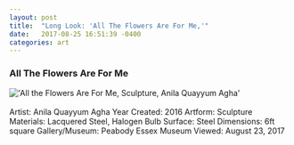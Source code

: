 ```yaml
---
layout: post
title:  "Long Look: 'All The Flowers Are For Me,'"
date:   2017-08-25 16:51:39 -0400
categories: art
---
```


<h3>All The Flowers Are For Me</h3>

!['All the Flowers Are For Me, Sculpture, Anila Quayyum Agha'](https://dl.dropboxusercontent.com/u/13050632/blog/%22All%20the%20Flowers%20Are%20For%20Me%2C%22%20Anila%20Qayuum%20Agha%2C%20Peabody%20Essex%20Museum..jpg)
<br><Br>
Artist: Anila Quayyum Agha
Year Created: 2016
Artform: Sculpture
Materials: Lacquered Steel, Halogen Bulb
Surface: Steel
Dimensions: 6ft square
Gallery/Museum: Peabody Essex Museum
Viewed: August 23, 2017
